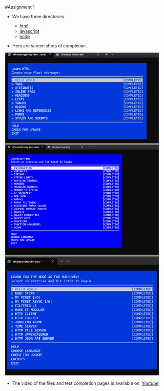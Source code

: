 #Assignment 1

* We have three directories
  * [html](html)
  * [javascript](javascript)
  * [node](node)

* Here are screen shots of completion.

<img src="html/html-thomson.png" width="700">
<img src="javascript/js-thomson.png" width="700">
<img src="node/node-thomson.png" width="700">

* The video of the files and test completion pages is available on: [Youtube](https://youtu.be/Nn6NMIFr7hM?si=9N2ogQgrEwo5T-39)
